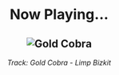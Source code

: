 <div align="center"> 
<h1>Now Playing...</h1>

![Gold Cobra](https://i.scdn.co/image/ab67616d00001e02443e44a718b412a04a369e29)
--
_<p>Track: Gold Cobra - Limp Bizkit </p>_
</div>
